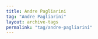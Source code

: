 ```yaml
---
title: Andre Pagliarini
tag: "Andre Pagliarini"
layout: archive-tags
permalink: "tag/andre-pagliarini"
---
```

